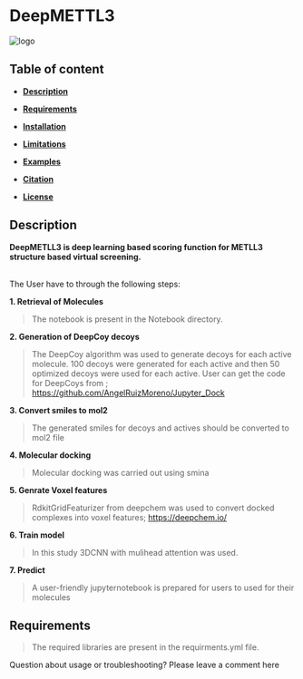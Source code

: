 # DeepMETTL3

![logo](img/figure_1.png)

## Table of content

- [**Description**](#description)

- [**Requirements**](#requirements)

- [**Installation**](#installation)

- [**Limitations**](#limitations)

- [**Examples**](#examples)

- [**Citation**](#citation)

- [**License**](#license) 


## Description

**DeepMETLL3 is deep learning based scoring function for METLL3 structure based virtual screening.** <br><br>

The User have to through the following steps:

**1. Retrieval of Molecules**
> The notebook is present in the Notebook directory. 

**2. Generation of DeepCoy decoys**
> The DeepCoy algorithm was used to generate decoys for each active molecule. 100 decoys were generated for each active and then 50 optimized decoys were used for each active. User can get the code for DeepCoys from ; https://github.com/AngelRuizMoreno/Jupyter_Dock

**3. Convert smiles to mol2**
> The generated smiles for decoys and actives should be converted to mol2 file

**4. Molecular docking**
> Molecular docking was carried out using smina 

**5. Genrate Voxel features**
> RdkitGridFeaturizer from deepchem was used to convert docked complexes into voxel features; https://deepchem.io/

**6. Train model**
> In this study 3DCNN with mulihead attention was used. 


**7. Predict**
> A user-friendly jupyternotebook is prepared for users to used for their molecules
## Requirements
> The required libraries are present in the requirments.yml file. 


Question about usage or troubleshooting? Please leave a comment here
